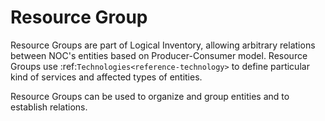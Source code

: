 # Resource Group

Resource Groups are part of Logical Inventory, allowing arbitrary
relations between NOC's entities based on Producer-Consumer model.
Resource Groups use :ref:`Technologies<reference-technology>` to define
particular kind of services and affected types of entities.

Resource Groups can be used to organize and group entities and
to establish relations.
